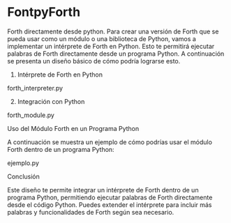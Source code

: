 # FontpyForth

Forth directamente desde python.
Para crear una versión de Forth que se pueda usar como un módulo o una biblioteca de Python, vamos a implementar un intérprete de Forth en Python. Esto te permitirá ejecutar palabras de Forth directamente desde un programa Python. A continuación se presenta un diseño básico de cómo podría lograrse esto.

1. Intérprete de Forth en Python

forth_interpreter.py

2. Integración con Python

forth_module.py

Uso del Módulo Forth en un Programa Python

A continuación se muestra un ejemplo de cómo podrías usar el módulo Forth dentro de un programa Python:


ejemplo.py

Conclusión

Este diseño te permite integrar un intérprete de Forth dentro de un programa Python, permitiendo ejecutar palabras de Forth directamente desde el código Python. Puedes extender el intérprete para incluir más palabras y funcionalidades de Forth según sea necesario.
